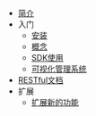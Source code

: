 * [简介](/zh-cn/)
* 入门
    * [安装](/zh-cn/install)
    * [概念](/zh-cn/concepts)
    * [SDK使用](/zh-cn/sdk.md)
    * [可视化管理系统](/zh-cn/console.md)
* [RESTful文档](/zh-cn/restapi.md)
* 扩展
    * [扩展新的功能](/zh-cn/new-function.md)